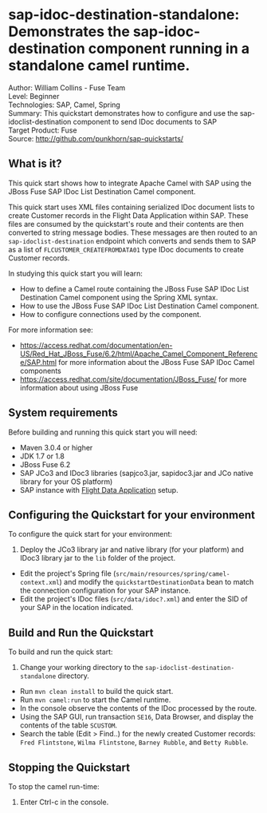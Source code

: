sap-idoc-destination-standalone: Demonstrates the sap-idoc-destination component running in a standalone camel runtime.
=======================================================================================================================
Author: William Collins - Fuse Team  
Level: Beginner  
Technologies: SAP, Camel, Spring  
Summary: This quickstart demonstrates how to configure and use the sap-idoclist-destination component to send IDoc documents to SAP  
Target Product: Fuse  
Source: <http://github.com/punkhorn/sap-quickstarts/>  

What is it?  
-----------  

This quick start shows how to integrate Apache Camel with SAP using the JBoss Fuse SAP IDoc List Destination Camel component.   

This quick start uses XML files containing serialized IDoc document lists to create Customer records in the Flight Data Application within SAP. These files are consumed by the quickstart's route and their contents are then converted to string message bodies. These messages are then routed to an `sap-idoclist-destination` endpoint which converts and sends them to SAP as a list of `FLCUSTOMER_CREATEFROMDATA01` type IDoc documents to create Customer records.  

In studying this quick start you will learn:

* How to define a Camel route containing the JBoss Fuse SAP IDoc List Destination Camel component using the Spring XML syntax.
* How to use the JBoss Fuse SAP IDoc List Destination Camel component. 
* How to configure connections used by the component.

For more information see:

* <https://access.redhat.com/documentation/en-US/Red_Hat_JBoss_Fuse/6.2/html/Apache_Camel_Component_Reference/SAP.html> for more information about the JBoss Fuse SAP IDoc Camel components 
* <https://access.redhat.com/site/documentation/JBoss_Fuse/> for more information about using JBoss Fuse

System requirements
-------------------

Before building and running this quick start you will need:

* Maven 3.0.4 or higher
* JDK 1.7 or 1.8
* JBoss Fuse 6.2
* SAP JCo3 and IDoc3 libraries (sapjco3.jar, sapidoc3.jar and JCo native library for your OS platform)
* SAP instance with [Flight Data Application](http://help.sap.com/saphelp_erp60_sp/helpdata/en/db/7c623cf568896be10000000a11405a/content.htm) setup.

Configuring the Quickstart for your environment
-----------------------------------------------

To configure the quick start for your environment: 

1. Deploy the JCo3 library jar and native library (for your platform) and IDoc3 library jar to the `lib` folder of the project.
* Edit the project's Spring file (`src/main/resources/spring/camel-context.xml`) and modify the `quickstartDestinationData` bean to match the connection configuration for your SAP instance. 
* Edit the project's IDoc files (`src/data/idoc?.xml`) and enter the SID of your SAP in the location indicated.

Build and Run the Quickstart
----------------------------

To build and run the quick start:

1. Change your working directory to the `sap-idoclist-destination-standalone` directory.
* Run `mvn clean install` to build the quick start.
* Run `mvn camel:run` to start the Camel runtime.
* In the console observe the contents of the IDoc processed by the route.
* Using the SAP GUI, run transaction `SE16`, Data Browser, and display the contents of the table `SCUSTOM`.
* Search the table (Edit > Find..) for the newly created Customer records: `Fred Flintstone`, `Wilma Flintstone`, `Barney Rubble`, and `Betty Rubble`. 

Stopping the Quickstart
-----------------------

To stop the camel run-time:

1. Enter Ctrl-c in the console.

